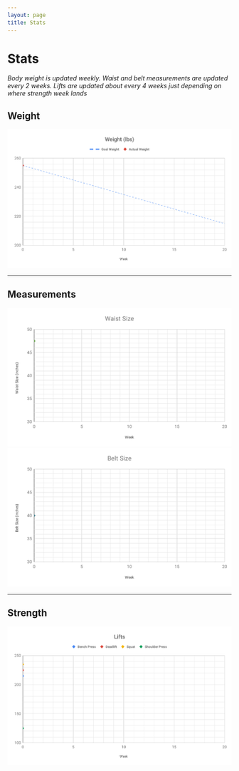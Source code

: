 ```yaml
---
layout: page
title: Stats
---
```

# Stats

*Body weight is updated weekly. Waist and belt measurements are updated every 2 weeks. Lifts are updated about every 4 weeks just depending on where strength week lands*

## Weight
![Weight](img/measurements/weight.svg "Weight trend chart over time")

---
## Measurements
![Waist](img/measurements/waist.svg "Waist trend chart over time")
![Belt Line](img/measurements/belt.svg "Belt line trend chart over time")

---
## Strength
![Main 4 Lifts](img/measurements/lifts.svg "Weight lifting trends chart over time")

<!-- ---
## Consistency

| Week | Diet | Lifting | Cardio |
| :-------------: | :-------------: | :-------------: | :-------------: |
| 1 | x | x | - |
| 2 |  |  |  |
| 3 |  |  |  |
| 4 |  |  |  |
| 5 |  |  |  |
| 6 |  |  |  |
| 7 |  |  |  |
| 8 |  |  |  |
| 9 |  |  |  |
| 10 |  |  |  |
| 11 |  |  |  |
| 12 |  |  |  |
| 13 |  |  |  |
| 14 |  |  |  |
| 15 |  |  |  |
| 16 |  |  |  |
| 17 |  |  |  |
| 18 |  |  |  |
| 19 |  |  |  |
| 20 |  |  |  | -->
